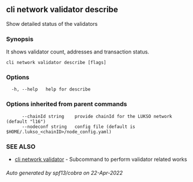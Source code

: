 ## cli network validator describe

Show detailed status of the validators

### Synopsis

It shows validator count, addresses and transaction status.

```
cli network validator describe [flags]
```

### Options

```
  -h, --help   help for describe
```

### Options inherited from parent commands

```
      --chainId string    provide chainId for the LUKSO network (default "l16")
      --nodeconf string   config file (default is $HOME/.lukso_<chainID>/node_config.yaml)
```

### SEE ALSO

* [cli network validator](cli_network_validator.md)	 - Subcommand to perform validator related works

###### Auto generated by spf13/cobra on 22-Apr-2022
